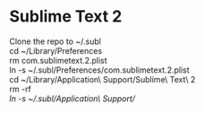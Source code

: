 <h1>Sublime Text 2</h1>

Clone the repo to ~/.subl<br />
cd ~/Library/Preferences<br />
rm com.sublimetext.2.plist<br />
ln -s ~/.subl/Preferences/com.sublimetext.2.plist<br />
cd ~/Library/Application\ Support/Sublime\ Text\ 2<br />
rm -rf *<br />
ln -s ~/.subl/Application\ Support/*<br />
